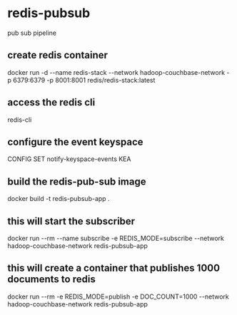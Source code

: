 # redis-pubsub

pub sub pipeline


## create redis container
docker run -d --name redis-stack --network hadoop-couchbase-network -p 6379:6379 -p 8001:8001 redis/redis-stack:latest

## access the redis cli
redis-cli

## configure the event keyspace
CONFIG SET notify-keyspace-events KEA

## build the redis-pub-sub image
docker build -t redis-pubsub-app .

## this will start the subscriber
docker run --rm --name subscribe -e REDIS_MODE=subscribe --network hadoop-couchbase-network redis-pubsub-app

## this will create a container that publishes 1000 documents to redis
docker run --rm -e REDIS_MODE=publish -e DOC_COUNT=1000 --network hadoop-couchbase-network redis-pubsub-app



